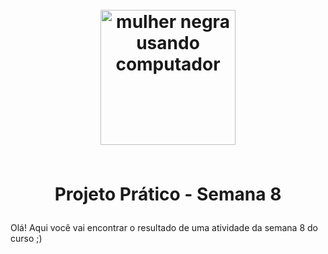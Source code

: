 <h1 align="center">
  <br>
  <img src="assets/developer.png" alt="mulher negra usando computador" width="216">
  <br>
    <br>
    <p align="center">Projeto Prático - Semana 8<p>
</h1>

Olá! Aqui você vai encontrar o resultado de uma atividade da semana 8 do curso ;)
